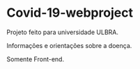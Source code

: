# Covid-19-webproject

Projeto feito para universidade ULBRA.

Informações e orientações sobre a doença.

Somente Front-end.
